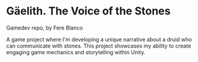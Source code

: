# Gäelith. The Voice of the Stones
Gamedev repo, by Fere Blanco

A game project where I'm developing a unique narrative about a druid who can communicate with stones. This project showcases my ability to create engaging game mechanics and storytelling within Unity.
